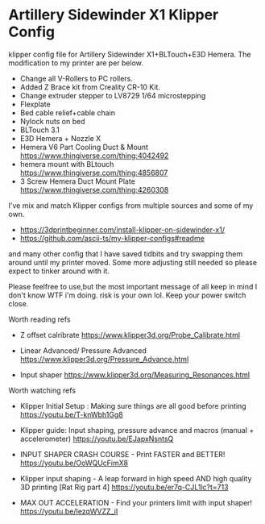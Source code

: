 # Artillery Sidewinder X1 Klipper Config
klipper config file for Artillery Sidewinder X1+BLTouch+E3D Hemera.
The modification to my printer are per below.
- Change all V-Rollers to PC rollers.
- Added Z Brace kit from Creality CR-10 Kit.
- Change extruder stepper to LV8729 1/64 microstepping
- Flexplate
- Bed cable relief+cable chain
- Nylock nuts on bed
- BLTouch 3.1
- E3D Hemera + Nozzle X
- Hemera V6 Part Cooling Duct & Mount https://www.thingiverse.com/thing:4042492
- hemera mount with BLtouch https://www.thingiverse.com/thing:4856807
- 3 Screw Hemera Duct Mount Plate https://www.thingiverse.com/thing:4260308

I've mix and match Klipper configs from multiple sources and some of my own.
- https://3dprintbeginner.com/install-klipper-on-sidewinder-x1/
- https://github.com/ascii-ts/my-klipper-configs#readme

and many other config that I have saved tidbits and try swapping them around until my printer moved. Some more adjusting still needed so please expect to tinker around with it.

Please feelfree to use,but the most important message of all keep in mind I don't know WTF i'm doing. risk is your own lol.
Keep your power switch close.


Worth reading refs

- Z offset calribrate 
https://www.klipper3d.org/Probe_Calibrate.html

- Linear Advanced/ Pressure Advanced 
https://www.klipper3d.org/Pressure_Advance.html

- Input shaper 
https://www.klipper3d.org/Measuring_Resonances.html

Worth watching refs

- Klipper Initial Setup : Making sure things are all good before printing
https://youtu.be/T-knWbh1Gg8

- Klipper guide: Input shaping, pressure advance and macros (manual + accelerometer)
https://youtu.be/EJapxNsntsQ

- INPUT SHAPER CRASH COURSE - Print FASTER and BETTER!
https://youtu.be/OoWQUcFimX8

- Klipper input shaping - A leap forward in high speed AND high quality 3D printing [Rat Rig part 4]
https://youtu.be/er7q-CJL1lc?t=713

- MAX OUT ACCELERATION - Find your printers limit with input shaper!
https://youtu.be/IezqWVZZ_iI
